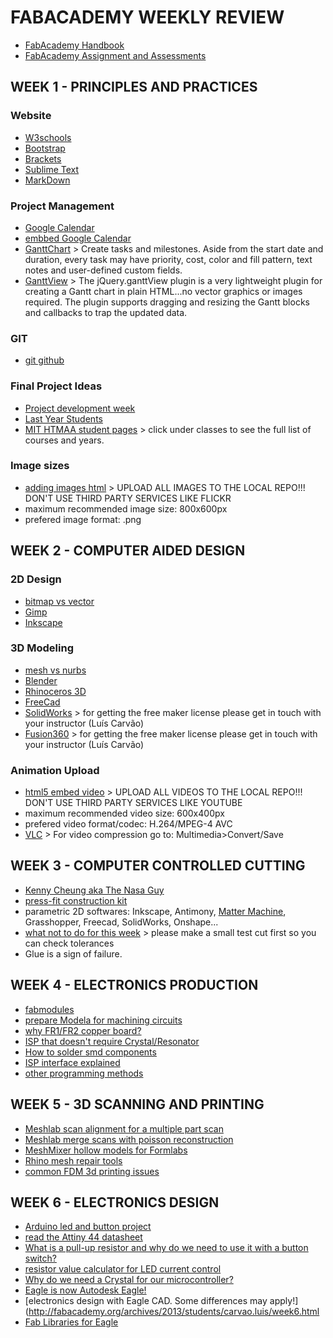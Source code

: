 # FABACADEMY WEEKLY REVIEW

* [FabAcademy Handbook](http://docs.academany.org/FabAcademy-Handbook/_book/)
* [FabAcademy Assignment and Assessments](http://docs.academany.org/FabAcademy-Assessment/_book/)

## WEEK 1 - PRINCIPLES AND PRACTICES

### Website
* [W3schools](http://www.w3schools.com)
* [Bootstrap](http://getbootstrap.com)
* [Brackets](http://brackets.io)
* [Sublime Text](https://www.sublimetext.com)
* [MarkDown](https://daringfireball.net/projects/markdown)

### Project Management
* [Google Calendar](https://calendar.google.com/)
* [embbed Google Calendar](https://support.google.com/calendar/answer/41207?hl=en)
* [GanttChart](http://www.ganttproject.biz/) > Create tasks and milestones. Aside from the start date and duration, every task may have priority, cost, color and fill pattern, text notes and user-defined custom fields. 
* [GanttView](https://github.com/thegrubbsian/jquery.ganttView) > The jQuery.ganttView plugin is a very lightweight plugin for creating a Gantt chart in plain HTML...no vector graphics or images required. The plugin supports dragging and resizing the Gantt blocks and callbacks to trap the updated data.

### GIT
* [git github](http://humansthatmake.com/github/)

### Final Project Ideas
* [Project development week](http://academy.cba.mit.edu/classes/project_development/index.html)
* [Last Year Students](http://archive.fabacademy.org/archives/2016/master/students.html)
* [MIT HTMAA student pages](http://fab.cba.mit.edu) > click under classes to see the full list of courses and years.

### Image sizes
* [adding images html](http://www.w3schools.com/html/html_images.asp) > UPLOAD ALL IMAGES TO THE LOCAL REPO!!! DON'T USE THIRD PARTY SERVICES LIKE FLICKR
* maximum recommended image size: 800x600px
* prefered image format: .png

## WEEK 2 - COMPUTER AIDED DESIGN

### 2D Design
* [bitmap vs vector](https://www.youtube.com/watch?v=fy9Pby0Gzsc)
* [Gimp](https://www.gimp.org/)
* [Inkscape](https://inkscape.org/en/)

### 3D Modeling
* [mesh vs nurbs](https://www.youtube.com/watch?v=Lm1G5jJ6JC8)
* [Blender](https://www.blender.org/)
* [Rhinoceros 3D](https://www.rhino3d.com/)
* [FreeCad](https://www.freecadweb.org/)
* [SolidWorks](http://www.solidworks.com/) > for getting the free maker license please get in touch with your instructor (Luís Carvão)
* [Fusion360](http://www.autodesk.com/products/fusion-360/overview) > for getting the free maker license please get in touch with your instructor (Luís Carvão)

### Animation Upload
* [html5 embed video](http://www.w3schools.com/html/html5_video.asp) > UPLOAD ALL VIDEOS TO THE LOCAL REPO!!! DON'T USE THIRD PARTY SERVICES LIKE YOUTUBE
* maximum recommended video size: 600x400px
* prefered video format/codec: H.264/MPEG-4 AVC
* [VLC](http://www.videolan.org/vlc/index.html) > For video compression go to: Multimedia>Convert/Save

## WEEK 3 - COMPUTER CONTROLLED CUTTING
* [Kenny Cheung aka The Nasa Guy](https://dspace.mit.edu/handle/1721.1/78199#files-area)
* [press-fit construction kit](https://www.google.pt/search?safe=off&client=ubuntu&hs=9lt&channel=fs&biw=1215&bih=897&tbm=isch&sa=1&q=modular+structures+lasercut&oq=modular+structures+lasercut&gs_l=img.3...5912.11623.0.11794.0.0.0.0.0.0.0.0..0.0....0...1c.1.64.img..0.0.0.hgyfOWT_l2A#safe=off&channel=fs&tbm=isch&q=press+fit+construction+kit)
* parametric 2D softwares: Inkscape, Antimony, [Matter Machine](http://mattermachine.com/), Grasshopper, Freecad, SolidWorks, Onshape...
* [what not to do for this week](http://fabacademy.org/archives/2014/students/cosme.vasco/img/week3/restos.jpg) > please make a small test cut first so you can check tolerances
* Glue is a sign of failure.

## WEEK 4 - ELECTRONICS PRODUCTION
* [fabmodules](fabmodules.org)
* [prepare Modela for machining circuits](http://www.youtube.com/watch?v=XdamEhs2RIk&list=PL-xEsC0ZUCUM42QNHaOOdoOwYg0j251dU&index=1)
* [why FR1/FR2 copper board?](http://www.youtube.com/watch?v=XdamEhs2RIk&list=PL-xEsC0ZUCUM42QNHaOOdoOwYg0j251dU&index=1)
* [ISP that doesn't require Crystal/Resonator](http://fab.cba.mit.edu/classes/863.16/doc/projects/ftsmin/index.html)
* [How to solder smd components](http://makezine.com/2016/02/19/learn-simple-surface-mount-soldering-in-collins-lab/)
* [ISP interface explained](https://learn.sparkfun.com/tutorials/serial-peripheral-interface-spi)
* [other programming methods](http://fabacademy.org/archives/2015/eu/students/gunnarsson.thorarinn_b.b/docs/d7/ProgrammingMethods.pdf)


## WEEK 5 - 3D SCANNING AND PRINTING
* [Meshlab scan alignment for a multiple part scan](https://www.youtube.com/watch?v=4g9Hap4rX0k)
* [Meshlab merge scans with poisson reconstruction](https://www.youtube.com/watch?v=dTkiPsNZg_o)
* [MeshMixer hollow models for Formlabs](https://formlabs.com/blog/how-to-hollow-out-3d-models/)
* [Rhino mesh repair tools](https://design.umn.edu/current_students/leo/hall/documents/Rhino_STL_repair.pdf)
* [common FDM 3d printing issues](http://support.3dverkstan.se/article/23-a-visual-ultimaker-troubleshooting-guide)

## WEEK 6 - ELECTRONICS DESIGN
* [Arduino led and button project](https://www.arduino.cc/en/tutorial/button)
* [read the Attiny 44 datasheet](http://www.atmel.com/images/doc8006.pdf)
* [What is a pull-up resistor and why do we need to use it with a button switch?](https://learn.sparkfun.com/tutorials/pull-up-resistors)
* [resistor value calculator for LED current control](http://led.linear1.org/1led.wiz)
* [Why do we need a Crystal for our microcontroller?](http://fabacademy.org/archives/2015/doc/aboutClockSpeed.html)
* [Eagle is now Autodesk Eagle!](http://www.autodesk.com/products/eagle/overview)
* [electronics design with Eagle CAD. Some differences may apply!](http://fabacademy.org/archives/2013/students/carvao.luis/week6.html
* [Fab Libraries for Eagle](https://github.com/FabAcademyPortugal2017/FabAcademyPortugal2017.github.io/tree/master/contents)

